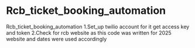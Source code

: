 # Rcb_ticket_booking_automation
Rcb_ticket_booking_automation
1.Set_up twilio account for it get access key and token 
2.Check for rcb website as this code was written for 2025 website and dates were used accordingly
